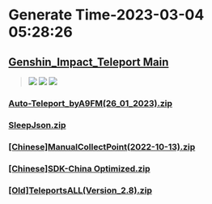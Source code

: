 # Generate Time-2023-03-04 05:28:26

## [Genshin_Impact_Teleport Main](https://github.com/Sam5440/Genshin_Impact_Teleport)

>![](https://komarev.com/ghpvc/?username=done439)
>![](https://komarev.com/ghpvc/?username=done438)
>![](https://komarev.com/ghpvc/?username=done437)

### [Auto-Teleport_byA9FM(26_01_2023).zip](https://raw.githubusercontent.com/Sam5440/Genshin_Impact_Teleport/download/OptimizationCollectionPackage/Auto-Teleport_byA9FM%2826_01_2023%29.zip)

### [SleepJson.zip](https://raw.githubusercontent.com/Sam5440/Genshin_Impact_Teleport/download/OptimizationCollectionPackage/SleepJson.zip)

### [[Chinese]ManualCollectPoint(2022-10-13).zip](https://raw.githubusercontent.com/Sam5440/Genshin_Impact_Teleport/download/OptimizationCollectionPackage/%5BChinese%5DManualCollectPoint%282022-10-13%29.zip)

### [[Chinese]SDK-China Optimized.zip](https://raw.githubusercontent.com/Sam5440/Genshin_Impact_Teleport/download/OptimizationCollectionPackage/%5BChinese%5DSDK-China%20Optimized.zip)

### [[Old]TeleportsALL(Version_2.8).zip](https://raw.githubusercontent.com/Sam5440/Genshin_Impact_Teleport/download/OptimizationCollectionPackage/%5BOld%5DTeleportsALL%28Version_2.8%29.zip)

